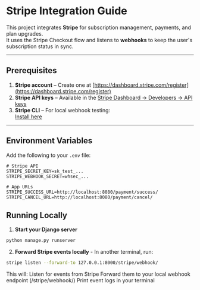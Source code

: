 # Stripe Integration Guide

This project integrates **Stripe** for subscription management, payments, and plan upgrades.  
It uses the Stripe Checkout flow and listens to **webhooks** to keep the user's subscription status in sync.

---

## Prerequisites

1. **Stripe account** – Create one at [https://dashboard.stripe.com/register](https://dashboard.stripe.com/register)
2. **Stripe API keys** – Available in the [Stripe Dashboard → Developers → API keys](https://dashboard.stripe.com/apikeys)
3. **Stripe CLI** – For local webhook testing:  
   [Install here](https://stripe.com/docs/stripe-cli)

---

## Environment Variables

Add the following to your `.env` file:

```env
# Stripe API
STRIPE_SECRET_KEY=sk_test_...
STRIPE_WEBHOOK_SECRET=whsec_...

# App URLs
STRIPE_SUCCESS_URL=http://localhost:8080/payment/success/
STRIPE_CANCEL_URL=http://localhost:8080/payment/cancel/
```

## Running Locally
1. **Start your Django server**
```bash
python manage.py runserver
```
2. **Forward Stripe events locally** - In another terminal, run:
```bash
stripe listen --forward-to 127.0.0.1:8000/stripe/webhook/
```
This will:
Listen for events from Stripe
Forward them to your local webhook endpoint (/stripe/webhook/)
Print event logs in your terminal